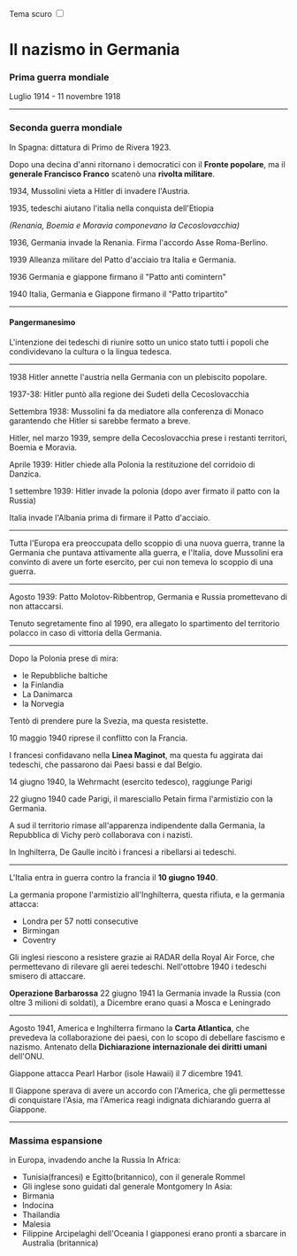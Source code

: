 <link rel="stylesheet" href="../style.css">

<label style="" for="tema-scuro">Tema scuro
    <input type="checkbox" id="tema-scuro"></input>
</label>

# Il nazismo in Germania


### Prima guerra mondiale 
Luglio 1914 - 11 novembre 1918

---
### Seconda guerra mondiale
In Spagna: dittatura di Primo de Rivera 1923.

Dopo una decina d'anni ritornano i democratici con il **Fronte popolare**, ma il **generale Francisco Franco** scatenò una **rivolta militare**.

1934, Mussolini vieta a Hitler di invadere l'Austria.

1935, tedeschi aiutano l'italia nella conquista dell'Etiopia

_(Renania, Boemia e Moravia componevano la Cecoslovacchia)_

1936, Germania invade la Renania. Firma l'accordo Asse Roma-Berlino. 

1939 Alleanza militare del Patto d'acciaio tra Italia e Germania.

1936 Germania e giappone firmano il "Patto anti comintern"

1940 Italia, Germania e Giappone firmano il "Patto tripartito"

---

#### Pangermanesimo
L'intenzione dei tedeschi di riunire sotto un unico stato tutti i popoli che condividevano la cultura o la lingua tedesca.

---

1938 Hitler annette l'austria nella Germania con un plebiscito popolare.

1937-38: Hitler puntò alla regione dei Sudeti della Cecoslovacchia

Settembra 1938: Mussolini fa da mediatore alla conferenza di Monaco garantendo che Hitler si sarebbe fermato a breve.

Hitler, nel marzo 1939, sempre della Cecoslovacchia prese i restanti territori, Boemia e Moravia.

Aprile 1939: Hitler chiede alla Polonia la restituzione del corridoio di Danzica.

1 settembre 1939: Hitler invade la polonia (dopo aver firmato il patto con la Russia)

Italia invade l'Albania prima di firmare il Patto d'acciaio.

---

Tutta l'Europa era preoccupata dello scoppio di una nuova guerra, tranne la Germania che puntava attivamente alla guerra, e l'Italia, dove Mussolini era convinto di avere un forte esercito, per cui non temeva lo scoppio di una guerra.

---

Agosto 1939: Patto Molotov-Ribbentrop, Germania e Russia promettevano di non attaccarsi.

Tenuto segretamente fino al 1990, era allegato lo spartimento del territorio polacco in caso di vittoria della Germania.

---

Dopo la Polonia prese di mira:
- le Repubbliche baltiche
- la Finlandia
- La Danimarca
- la Norvegia
  
Tentò di prendere pure la Svezia, ma questa resistette.

10 maggio 1940 riprese il conflitto con la Francia.

I francesi confidavano nella **Linea Maginot**, ma questa fu aggirata dai tedeschi, che passarono dai Paesi bassi e dal Belgio.

14 giugno 1940, la Wehrmacht (esercito tedesco), raggiunge Parigi

22 giugno 1940 cade Parigi, il maresciallo Petain firma l'armistizio con la Germania.

A sud il territorio rimase all'apparenza indipendente dalla Germania, la Repubblica di Vichy però collaborava con i nazisti.

In Inghilterra, De Gaulle incitò i francesi a ribellarsi ai tedeschi.


---

L'Italia entra in guerra contro la francia il **10 giugno 1940**.

La germania propone l'armistizio all'Inghilterra, questa rifiuta, e la germania attacca:
- Londra per 57 notti consecutive
- Birmingan
- Coventry

Gli inglesi riescono a resistere grazie ai RADAR della Royal Air Force, che permettevano di rilevare gli aerei tedeschi. Nell'ottobre 1940 i tedeschi smisero di attaccare.

**Operazione Barbarossa** 22 giugno 1941 la Germania invade la Russia (con oltre 3 milioni di soldati), a Dicembre erano quasi a Mosca e Leningrado

---

Agosto 1941, America e Inghilterra firmano la **Carta Atlantica**, che prevedeva la collaborazione dei paesi, con lo scopo di debellare fascismo e nazismo. Antenato della **Dichiarazione internazionale dei diritti umani** dell'ONU.

Giappone attacca Pearl Harbor (isole Hawaii) il 7 dicembre 1941.

Il Giappone sperava di avere un accordo con l'America, che gli permettesse di conquistare l'Asia, ma l'America reagì indignata dichiarando guerra al Giappone.

---

### Massima espansione
in Europa, invadendo anche la Russia
In Africa: 
  - Tunisia(francesi) e Egitto(britannico), con il generale Rommel
  - Gli inglese sono guidati dal generale Montgomery 
In Asia:
  - Birmania
  - Indocina
  - Thailandia
  - Malesia
  - Filippine
Arcipelaghi dell'Oceania
I giapponesi erano pronti a sbarcare in Australia (britannica)